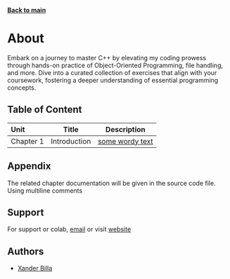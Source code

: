 
[**Back to main**](https://github.com/xanderbilla/Data-Structure-and-Algorithm#readme)


# About

Embark on a journey to master C++ by elevating my coding prowess through hands-on practice of Object-Oriented Programming, file handling, and more. Dive into a curated collection of exercises that align with your coursework, fostering a deeper understanding of essential programming concepts.


## Table of Content

|   Unit    |       Title      | Description     |
| :-------- | :---------------:|:---------------:|
| Chapter 1 | Introduction     | [some wordy text](https://xanderbilla.com) |

## Appendix

The related chapter documentation will be given in the source code file. Using multiline comments


## Support

For support or colab, [email](mailto:dev.xanderbilla@gmail.com) or visit [website](https://xanderbilla.com)


## Authors

- [Xander Billa](https://xanderbilla.com)

